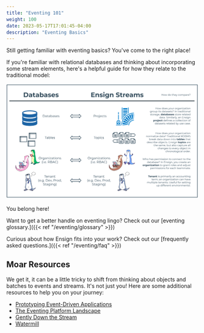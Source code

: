 ```yaml
---
title: "Eventing 101"
weight: 100
date: 2023-05-17T17:01:45-04:00
description: "Eventing Basics"
---
```


Still getting familiar with eventing basics? You've come to the right place!

If you're familiar with relational databases and thinking about incorporating some stream elements, here's a helpful guide for how they relate to the traditional model:

![Databases vs Ensign Streams](/img/dbs_v_events.png)

You belong here!

Want to get a better handle on eventing lingo? Check out our [eventing glossary.]({{< ref "/eventing/glossary" >}})

Curious about how Ensign fits into your work? Check out our [frequently asked questions.]({{< ref "/eventing/faq" >}})

## Moar Resources

We get it, it can be a little tricky to shift from thinking about objects and batches to events and streams. It's not just you! Here are some additional resources to help you on your journey:

- [Prototyping Event-Driven Applications](https://rotational.io/blog/prototyping-eda-with-watermill/)
- [The Eventing Platform Landscape](https://rotational.io/blog/eventing-platforms/)
- [Gently Down the Stream](https://www.gentlydownthe.stream/)
- [Watermill](https://github.com/ThreeDotsLabs/watermill)